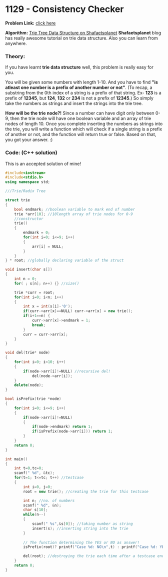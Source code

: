 # 1129 - Consistency Checker

**Problem Link:** [click here](http://lightoj.com/volume_showproblem.php?problem=1129)

**Algorithm:** [Trie Tree Data Structure on Shafaetsplanet](http://www.shafaetsplanet.com/?p=1679) **Shafaetsplanet** blog has really awesome tutorial on trie data structure. Also you can learn from anywhere.

### Theory:
If you have learnt **trie data structure** well, this problem is really easy for you.

You will be given some numbers with length 1-10. And you have to find **"is atleast one number is a prefix of another number or not"**. (To recap, a substring from the 0th index of a string is a prefix of that string. Ex- **123** is a prefix of **12345**, but **124**, **132** or **234** is not a prefix of **12345**.) So simply take the numbers as strings and insert the strings into the trie tree.

**How will be the trie node?!** Since a number can have digit only between 0-9, then the trie node will have one boolean variable and an array of trie nodes of length 10. Once you complete inserting the numbers as strings into the trie, you will write a function which will check if a single string is a prefix of another or not, and the function will return true or false. Based on that, you got your answer. :)

### Code: (C++ solution)
This is an accepted solution of mine!
```cpp
#include<iostream>
#include<stdio.h>
using namespace std;

///Trie/Radix Tree

struct trie
{
    bool endmark; //boolean variable to mark end of number
    trie *arr[10]; //10length array of trie nodes for 0-9
    //constructor
    trie()
    {
        endmark = 0;
        for(int i=0; i<=9; i++)
        {
            arr[i] = NULL;
        }
    }
} * root; //globally declaring variable of the struct

void insert(char s[])
{
    int n = 0;
    for( ; s[n]; n++) {} //size()

    trie *curr = root;
    for(int i=0; i<n; i++)
    {
        int x = int(s[i]-'0');
        if(curr->arr[x]==NULL) curr->arr[x] = new trie();
        if(i+1==n) {
            curr->arr[x]->endmark = 1;
            break;
        }
        curr = curr->arr[x];
    }
}

void del(trie* node)
{
    for(int i=0; i<10; i++)
    {
        if(node->arr[i]!=NULL) //recursive del!
            del(node->arr[i]);
    }
    delete(node);
}

bool isPrefix(trie *node)
{
    for(int i=0; i<=9; i++)
    {
        if(node->arr[i]!=NULL)
        {
            if(node->endmark) return 1;
            if(isPrefix(node->arr[i])) return 1;
        }
    }
    return 0;
}

int main()
{
    int t=0,tc=0;
    scanf(" %d", &tc);
    for(t=1; t<=tc; t++) //testcase
    {
        int i=0, j=0;
        root = new trie(); //creating the trie for this testcase

        int n; //no. of numbers
        scanf(" %d", &n);
        char s[10];
        while(n--)
        {
            scanf(" %s",&s[0]); //taking number as string
            insert(s); //inserting string into the trie
        }
        
        // The function determining the YES or NO as answer!
        isPrefix(root)? printf("Case %d: NO\n",t) : printf("Case %d: YES\n",t);

        del(root); //destroying the trie each time after a testcase ends to not hold memory anymore
    }
    return 0;
}
```
